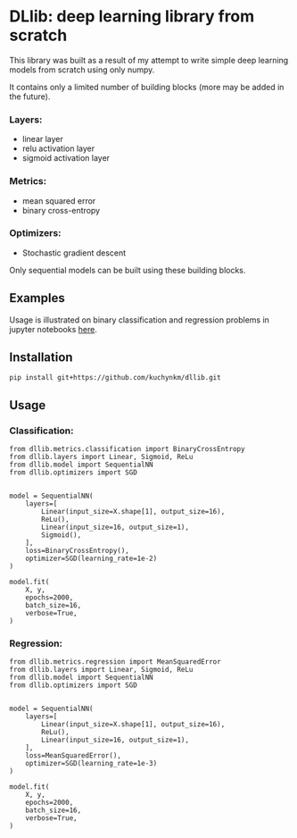 # DLlib: deep learning library from scratch

This library was built as a result of my attempt to write simple deep learning models from scratch using only numpy.

It contains only a limited number of building blocks (more may be added in the future).

### Layers:
* linear layer
* relu activation layer
* sigmoid activation layer

### Metrics:
* mean squared error
* binary cross-entropy

### Optimizers:
* Stochastic gradient descent

Only sequential models can be built using these building blocks.

## Examples
Usage is illustrated on binary classification and regression problems in jupyter notebooks [here](https://github.com/kuchynkm/dllib/tree/master/examples).


## Installation
```
pip install git+https://github.com/kuchynkm/dllib.git
```


## Usage
### Classification:
```
from dllib.metrics.classification import BinaryCrossEntropy
from dllib.layers import Linear, Sigmoid, ReLu
from dllib.model import SequentialNN
from dllib.optimizers import SGD


model = SequentialNN(
    layers=[
        Linear(input_size=X.shape[1], output_size=16),
        ReLu(),
        Linear(input_size=16, output_size=1),
        Sigmoid(),
    ],
    loss=BinaryCrossEntropy(),
    optimizer=SGD(learning_rate=1e-2)
)

model.fit(
    X, y,
    epochs=2000,
    batch_size=16,
    verbose=True,
)
```

### Regression:
```
from dllib.metrics.regression import MeanSquaredError
from dllib.layers import Linear, Sigmoid, ReLu
from dllib.model import SequentialNN
from dllib.optimizers import SGD


model = SequentialNN(
    layers=[
        Linear(input_size=X.shape[1], output_size=16),
        ReLu(),
        Linear(input_size=16, output_size=1),
    ],
    loss=MeanSquaredError(),
    optimizer=SGD(learning_rate=1e-3)
)

model.fit(
    X, y,
    epochs=2000,
    batch_size=16,
    verbose=True,
)
```
